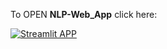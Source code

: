To OPEN **NLP-Web_App** click here:

[![Streamlit APP](https://static.streamlit.io/badges/streamlit_badge_black_white.svg)](https://https://nlp-web-app.streamlit.app/)
